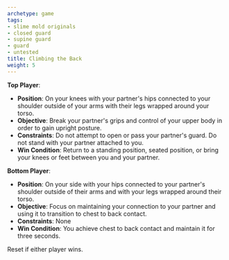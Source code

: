 ```yaml
---
archetype: game
tags:
- slime mold originals
- closed guard
- supine guard
- guard
- untested
title: Climbing the Back
weight: 5
---
```


**Top Player**:
  * **Position**: On your knees with your partner's hips connected to your shoulder outside of your arms with their legs wrapped around your torso.
  * **Objective**: Break your partner's grips and control of your upper body in order to gain upright posture.
  * **Constraints**: Do not attempt to open or pass your partner's guard. Do not stand with your partner attached to you.
  * **Win Condition**: Return to a standing position, seated position, or bring your knees or feet between you and your partner.

**Bottom Player**:
  * **Position**: On your side with your hips connected to your partner's shoulder outside of their arms and with your legs wrapped around their torso.
  * **Objective**: Focus on maintaining your connection to your partner and using it to transition to chest to back contact.
  * **Constraints**: None
  * **Win Condition**: You achieve chest to back contact and maintain it for three seconds.

  Reset if either player wins.

